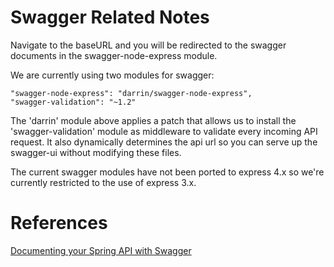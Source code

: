# Swagger Related Notes

Navigate to the baseURL and you will be redirected to the swagger documents in the swagger-node-express module.

We are currently using two modules for swagger:

    "swagger-node-express": "darrin/swagger-node-express",
    "swagger-validation": "~1.2"

The 'darrin' module above applies a patch that allows us to install the 'swagger-validation' module as middleware to validate every incoming API request. It also dynamically determines the api url so you can serve up the swagger-ui without modifying these files.

The current swagger modules have not been ported to express 4.x so we're currently restricted to the use of express 3.x.

# References
[Documenting your Spring API with Swagger](http://raibledesigns.com/rd/entry/documenting_your_spring_api_with)